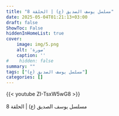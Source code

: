 ```yaml
---
title: "مسلسل يوسف الصديق (ع) | الحلقة 8"
date: 2025-05-04T01:21:13+03:00
draft: false
ShowToc: False
hiddenInHomeList: true
cover:
    image: img/5.png
    alt: 'صورة'
    caption: ''
#    hidden: false
summary: ""
tags: ["مسلسل يوسف الصديق (ع)"]
categories: []
---
```


{{< youtube ZI-TsxW5wG8 >}}  
 <br>
مسلسل يوسف الصديق (ع) | الحلقة 8